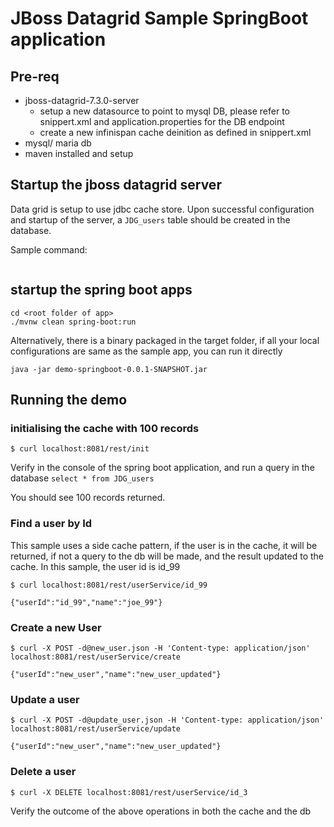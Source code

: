 # JBoss Datagrid Sample SpringBoot application


## Pre-req

- jboss-datagrid-7.3.0-server
  - setup a new datasource to point to mysql DB, please refer to snippert.xml and application.properties for the DB endpoint
  - create a new infinispan cache deinition as defined in snippert.xml
- mysql/ maria db 
- maven installed and setup

## Startup the jboss datagrid server
Data grid is setup to use jdbc cache store. Upon successful configuration and startup of the server, a `JDG_users` table should be created in the database.

Sample command:

```<SERVER_HOME>/bin/standalone.sh -b 127.0.0.1 -Djboss.socket.binding.port-offset=0 -c clustered.xml -Djboss.node.name=node1 -Djboss.server.base.dir=/home/virtuser/jboss-datagrid-7.3.0-server/node1
```

## startup the spring boot apps

``` 
cd <root folder of app>
./mvnw clean spring-boot:run 
```
Alternatively, there is a binary packaged in the target folder, if all your local configurations are same as the sample app, you can run it directly

`java -jar demo-springboot-0.0.1-SNAPSHOT.jar` 


## Running the demo

### initialising the cache with 100 records

`$ curl localhost:8081/rest/init`

Verify in the console of the spring boot application, and run a query in the database 
`select * from JDG_users`

You should see 100 records returned.


### Find a user by Id

This sample uses a side cache pattern, if the user is in the cache, it will be returned, if not a query to the db will be made, and the result updated to the cache.
In this sample, the user id is id_99
```
$ curl localhost:8081/rest/userService/id_99

{"userId":"id_99","name":"joe_99"}
```

### Create a new User
```
$ curl -X POST -d@new_user.json -H 'Content-type: application/json' localhost:8081/rest/userService/create

{"userId":"new_user","name":"new_user_updated"} 
```

### Update a user
```
$ curl -X POST -d@update_user.json -H 'Content-type: application/json' localhost:8081/rest/userService/update

{"userId":"new_user","name":"new_user_updated"} 
```
### Delete a user
```
$ curl -X DELETE localhost:8081/rest/userService/id_3
```

Verify the outcome of the above operations in both the cache and the db
